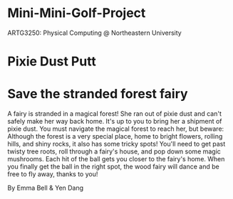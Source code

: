 # Mini-Mini-Golf-Project
ARTG3250: Physical Computing @ Northeastern University

# Pixie Dust Putt
# Save the stranded forest fairy
A fairy is stranded in a magical forest! She ran out of pixie dust and can't safely make her way back home. It's up to you to bring her a shipment of pixie dust. You must navigate the magical forest to reach her, but beware: Although the forest is a very special place, home to bright flowers, rolling hills, and shiny rocks, it also has some tricky spots! You'll need to get past twisty tree roots, roll through a fairy's house, and pop down some magic mushrooms. Each hit of the ball gets you closer to the fairy's home. When you finally get the ball in the right spot, the wood fairy will dance and be free to fly away, thanks to you!

By Emma Bell & Yen Dang
